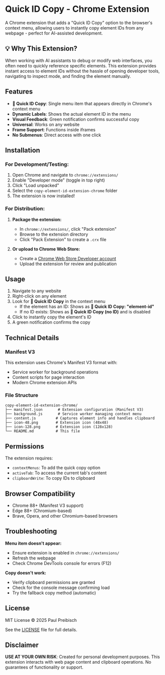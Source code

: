 # Quick ID Copy - Chrome Extension

A Chrome extension that adds a "Quick ID Copy" option to the browser's context menu, allowing users to instantly copy element IDs from any webpage - perfect for AI-assisted development.

## 💡 Why This Extension?

When working with AI assistants to debug or modify web interfaces, you often need to quickly reference specific elements. This extension provides instant access to element IDs without the hassle of opening developer tools, navigating to inspect mode, and finding the element manually.

## Features

- **🤖 Quick ID Copy**: Single menu item that appears directly in Chrome's context menu
- **Dynamic Labels**: Shows the actual element ID in the menu
- **Visual Feedback**: Green notification confirms successful copy
- **Universal**: Works on any website
- **Frame Support**: Functions inside iframes
- **No Submenus**: Direct access with one click

## Installation

### For Development/Testing:

1. Open Chrome and navigate to `chrome://extensions/`
2. Enable "Developer mode" (toggle in top right)
3. Click "Load unpacked"
4. Select the `copy-element-id-extension-chrome` folder
5. The extension is now installed!

### For Distribution:

1. **Package the extension:**
   - In `chrome://extensions/`, click "Pack extension"
   - Browse to the extension directory
   - Click "Pack Extension" to create a `.crx` file

2. **Or upload to Chrome Web Store:**
   - Create a [Chrome Web Store Developer account](https://chrome.google.com/webstore/devconsole/)
   - Upload the extension for review and publication

## Usage

1. Navigate to any website
2. Right-click on any element
3. Look for **🤖 Quick ID Copy** in the context menu
   - If the element has an ID: Shows as **🤖 Quick ID Copy: "element-id"**
   - If no ID exists: Shows as **🤖 Quick ID Copy (no ID)** and is disabled
4. Click to instantly copy the element's ID
5. A green notification confirms the copy

## Technical Details

### Manifest V3
This extension uses Chrome's Manifest V3 format with:
- Service worker for background operations
- Content scripts for page interaction
- Modern Chrome extension APIs

### File Structure
```
copy-element-id-extension-chrome/
├── manifest.json       # Extension configuration (Manifest V3)
├── background.js       # Service worker managing context menu
├── content.js         # Captures element info and handles clipboard
├── icon-48.png        # Extension icon (48x48)
├── icon-128.png       # Extension icon (128x128)
└── README.md          # This file
```

## Permissions

The extension requires:
- `contextMenus`: To add the quick copy option
- `activeTab`: To access the current tab's content
- `clipboardWrite`: To copy IDs to clipboard

## Browser Compatibility

- Chrome 88+ (Manifest V3 support)
- Edge 88+ (Chromium-based)
- Brave, Opera, and other Chromium-based browsers

## Troubleshooting

**Menu item doesn't appear:**
- Ensure extension is enabled in `chrome://extensions/`
- Refresh the webpage
- Check Chrome DevTools console for errors (F12)

**Copy doesn't work:**
- Verify clipboard permissions are granted
- Check for the console message confirming load
- Try the fallback copy method (automatic)

## License

MIT License © 2025 Paul Preibisch

See the [LICENSE](../../LICENSE) file for full details.

## Disclaimer

**USE AT YOUR OWN RISK**: Created for personal development purposes. This extension interacts with web page content and clipboard operations. No guarantees of functionality or support.